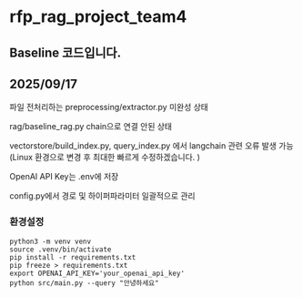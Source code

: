 # rfp_rag_project_team4

## Baseline 코드입니다. 

## 2025/09/17

파일 전처리하는 preprocessing/extractor.py 미완성 상태

rag/baseline_rag.py chain으로 연결 안된 상태

vectorstore/build_index.py, query_index.py 에서 langchain 관련 오류 발생 가능(Linux 환경으로 변경 후 최대한 빠르게 수정하겠습니다. )

OpenAI API Key는 .env에 저장

config.py에서 경로 및 하이퍼파라미터 일괄적으로 관리


### 환경설정 ###
```
python3 -m venv venv
source .venv/bin/activate
pip install -r requirements.txt
pip freeze > requirements.txt
export OPENAI_API_KEY='your_openai_api_key'
python src/main.py --query "안녕하세요"
```